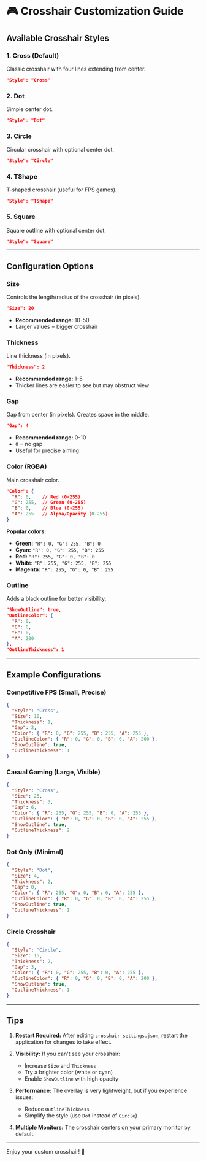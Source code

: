 # 🎮 Crosshair Customization Guide

## Available Crosshair Styles

### 1. Cross (Default)
Classic crosshair with four lines extending from center.
```json
"Style": "Cross"
```

### 2. Dot
Simple center dot.
```json
"Style": "Dot"
```

### 3. Circle
Circular crosshair with optional center dot.
```json
"Style": "Circle"
```

### 4. TShape
T-shaped crosshair (useful for FPS games).
```json
"Style": "TShape"
```

### 5. Square
Square outline with optional center dot.
```json
"Style": "Square"
```

---

## Configuration Options

### Size
Controls the length/radius of the crosshair (in pixels).
```json
"Size": 20
```
- **Recommended range:** 10-50
- Larger values = bigger crosshair

### Thickness
Line thickness (in pixels).
```json
"Thickness": 2
```
- **Recommended range:** 1-5
- Thicker lines are easier to see but may obstruct view

### Gap
Gap from center (in pixels). Creates space in the middle.
```json
"Gap": 4
```
- **Recommended range:** 0-10
- `0` = no gap
- Useful for precise aiming

### Color (RGBA)
Main crosshair color.
```json
"Color": {
  "R": 0,    // Red (0-255)
  "G": 255,  // Green (0-255)
  "B": 0,    // Blue (0-255)
  "A": 255   // Alpha/Opacity (0-255)
}
```

**Popular colors:**
- **Green:** `"R": 0, "G": 255, "B": 0`
- **Cyan:** `"R": 0, "G": 255, "B": 255`
- **Red:** `"R": 255, "G": 0, "B": 0`
- **White:** `"R": 255, "G": 255, "B": 255`
- **Magenta:** `"R": 255, "G": 0, "B": 255`

### Outline
Adds a black outline for better visibility.
```json
"ShowOutline": true,
"OutlineColor": {
  "R": 0,
  "G": 0,
  "B": 0,
  "A": 200
},
"OutlineThickness": 1
```

---

## Example Configurations

### Competitive FPS (Small, Precise)
```json
{
  "Style": "Cross",
  "Size": 10,
  "Thickness": 1,
  "Gap": 2,
  "Color": { "R": 0, "G": 255, "B": 255, "A": 255 },
  "OutlineColor": { "R": 0, "G": 0, "B": 0, "A": 200 },
  "ShowOutline": true,
  "OutlineThickness": 1
}
```

### Casual Gaming (Large, Visible)
```json
{
  "Style": "Cross",
  "Size": 25,
  "Thickness": 3,
  "Gap": 6,
  "Color": { "R": 255, "G": 255, "B": 0, "A": 255 },
  "OutlineColor": { "R": 0, "G": 0, "B": 0, "A": 255 },
  "ShowOutline": true,
  "OutlineThickness": 2
}
```

### Dot Only (Minimal)
```json
{
  "Style": "Dot",
  "Size": 4,
  "Thickness": 2,
  "Gap": 0,
  "Color": { "R": 255, "G": 0, "B": 0, "A": 255 },
  "OutlineColor": { "R": 0, "G": 0, "B": 0, "A": 255 },
  "ShowOutline": true,
  "OutlineThickness": 1
}
```

### Circle Crosshair
```json
{
  "Style": "Circle",
  "Size": 15,
  "Thickness": 2,
  "Gap": 3,
  "Color": { "R": 0, "G": 255, "B": 0, "A": 255 },
  "OutlineColor": { "R": 0, "G": 0, "B": 0, "A": 200 },
  "ShowOutline": true,
  "OutlineThickness": 1
}
```

---

## Tips

1. **Restart Required:** After editing `crosshair-settings.json`, restart the application for changes to take effect.

2. **Visibility:** If you can't see your crosshair:
   - Increase `Size` and `Thickness`
   - Try a brighter color (white or cyan)
   - Enable `ShowOutline` with high opacity

3. **Performance:** The overlay is very lightweight, but if you experience issues:
   - Reduce `OutlineThickness`
   - Simplify the style (use `Dot` instead of `Circle`)

4. **Multiple Monitors:** The crosshair centers on your primary monitor by default.

---

Enjoy your custom crosshair! 🎯
